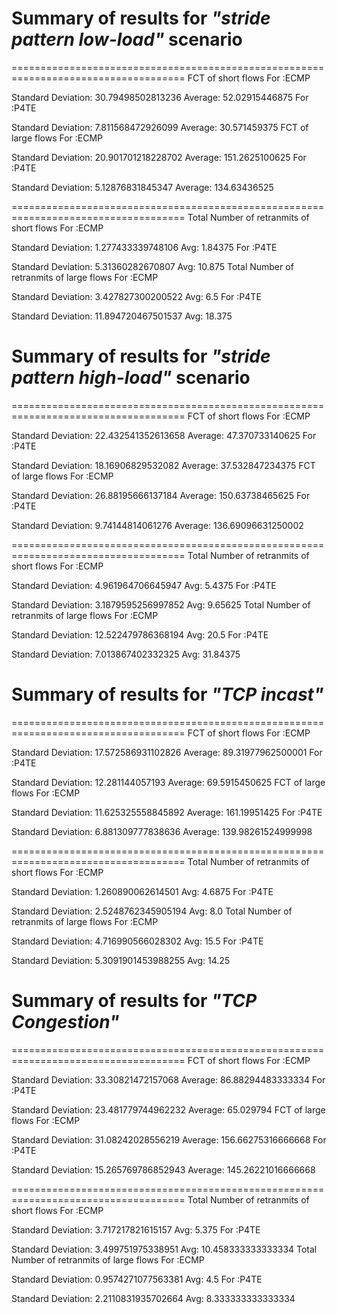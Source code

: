 # Summary of results for ***"stride pattern low-load"*** scenario 


====================================================================================
FCT of short flows
For :ECMP

Standard Deviation: 30.79498502813236
Average: 52.02915446875
For :P4TE

Standard Deviation: 7.811568472926099
Average: 30.571459375
FCT of large flows
For :ECMP

Standard Deviation: 20.901701218228702
Average: 151.2625100625
For :P4TE

Standard Deviation: 5.12876831845347
Average: 134.63436525


====================================================================================
Total Number of retranmits of short flows
For :ECMP

Standard Deviation: 1.277433339748106
Avg: 1.84375
For :P4TE

Standard Deviation: 5.31360282670807
Avg: 10.875
Total Number of retranmits  of large flows
For :ECMP

Standard Deviation: 3.427827300200522
Avg: 6.5
For :P4TE

Standard Deviation: 11.894720467501537
Avg: 18.375


# Summary of results for ***"stride pattern high-load"*** scenario


====================================================================================
FCT of short flows
For :ECMP

Standard Deviation: 22.432541352613658
Average: 47.370733140625
For :P4TE

Standard Deviation: 18.16906829532082
Average: 37.532847234375
FCT of large flows
For :ECMP

Standard Deviation: 26.88195666137184
Average: 150.63738465625
For :P4TE

Standard Deviation: 9.74144814061276
Average: 136.69096631250002


====================================================================================
Total Number of retranmits of short flows
For :ECMP

Standard Deviation: 4.961964706645947
Avg: 5.4375
For :P4TE

Standard Deviation: 3.1879595256997852
Avg: 9.65625
Total Number of retranmits  of large flows
For :ECMP

Standard Deviation: 12.522479786368194
Avg: 20.5
For :P4TE

Standard Deviation: 7.013867402332325
Avg: 31.84375


# Summary of results for ***"TCP incast"*** 


====================================================================================
FCT of short flows
For :ECMP

Standard Deviation: 17.572586931102826
Average: 89.31977962500001
For :P4TE

Standard Deviation: 12.281144057193
Average: 69.5915450625
FCT of large flows
For :ECMP

Standard Deviation: 11.625325558845892
Average: 161.19951425
For :P4TE

Standard Deviation: 6.881309777838636
Average: 139.98261524999998


====================================================================================
Total Number of retranmits of short flows
For :ECMP

Standard Deviation: 1.260890062614501
Avg: 4.6875
For :P4TE

Standard Deviation: 2.5248762345905194
Avg: 8.0
Total Number of retranmits  of large flows
For :ECMP

Standard Deviation: 4.716990566028302
Avg: 15.5
For :P4TE

Standard Deviation: 5.3091901453988255
Avg: 14.25


# Summary of results for ***"TCP Congestion"*** 

====================================================================================
FCT of short flows
For :ECMP

Standard Deviation: 33.30821472157068
Average: 86.88294483333334
For :P4TE

Standard Deviation: 23.481779744962232
Average: 65.029794
FCT of large flows
For :ECMP

Standard Deviation: 31.08242028556219
Average: 156.66275316666668
For :P4TE

Standard Deviation: 15.265769786852943
Average: 145.26221016666668


====================================================================================
Total Number of retranmits of short flows
For :ECMP

Standard Deviation: 3.717217821615157
Avg: 5.375
For :P4TE

Standard Deviation: 3.499751975338951
Avg: 10.458333333333334
Total Number of retranmits  of large flows
For :ECMP

Standard Deviation: 0.9574271077563381
Avg: 4.5
For :P4TE

Standard Deviation: 2.2110831935702664
Avg: 8.333333333333334

